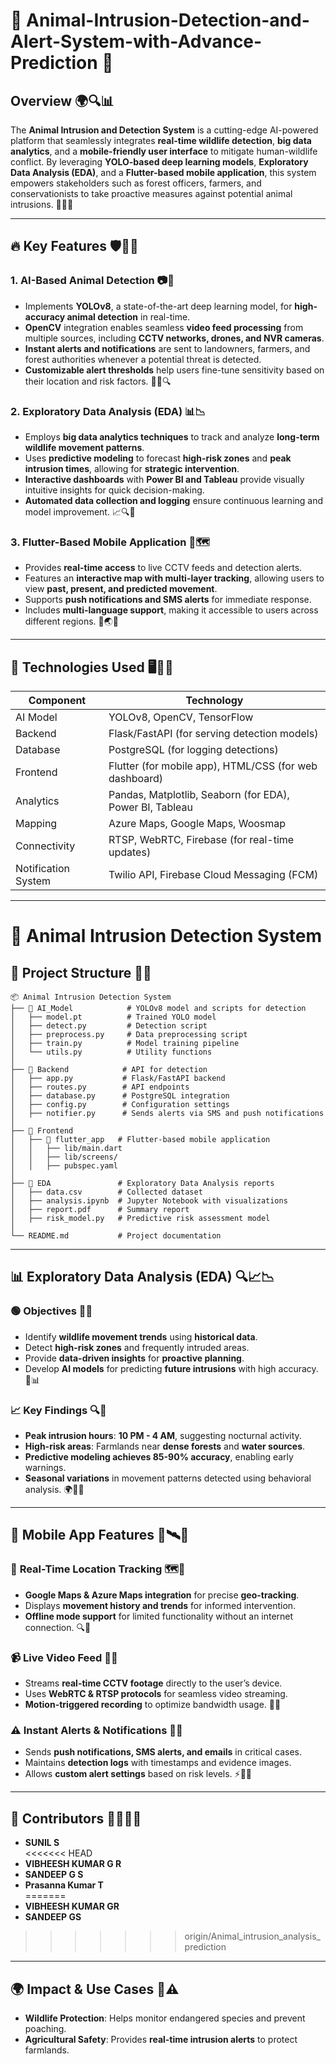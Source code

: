 # 🦁 Animal-Intrusion-Detection-and-Alert-System-with-Advance-Prediction 📡

## Overview 🌍🔍📊
The **Animal Intrusion and Detection System** is a cutting-edge AI-powered platform that seamlessly integrates **real-time wildlife detection**, **big data analytics**, and a **mobile-friendly user interface** to mitigate human-wildlife conflict. By leveraging **YOLO-based deep learning models**, **Exploratory Data Analysis (EDA)**, and a **Flutter-based mobile application**, this system empowers stakeholders such as forest officers, farmers, and conservationists to take proactive measures against potential animal intrusions. 🦉📡📢

---

## 🔥 Key Features 🛡️📢🦊
### 1. **AI-Based Animal Detection** 📷🎯
- Implements **YOLOv8**, a state-of-the-art deep learning model, for **high-accuracy animal detection** in real-time.
- **OpenCV** integration enables seamless **video feed processing** from multiple sources, including **CCTV networks, drones, and NVR cameras**.
- **Instant alerts and notifications** are sent to landowners, farmers, and forest authorities whenever a potential threat is detected.
- **Customizable alert thresholds** help users fine-tune sensitivity based on their location and risk factors. 🚨🔬🔍

### 2. **Exploratory Data Analysis (EDA)** 📊📉
- Employs **big data analytics techniques** to track and analyze **long-term wildlife movement patterns**.
- Uses **predictive modeling** to forecast **high-risk zones** and **peak intrusion times**, allowing for **strategic intervention**.
- **Interactive dashboards** with **Power BI and Tableau** provide visually intuitive insights for quick decision-making.
- **Automated data collection and logging** ensure continuous learning and model improvement. 📈🔍🦓

### 3. **Flutter-Based Mobile Application** 📱🗺️
- Provides **real-time access** to live CCTV feeds and detection alerts.
- Features an **interactive map with multi-layer tracking**, allowing users to view **past, present, and predicted movement**.
- Supports **push notifications and SMS alerts** for immediate response.
- Includes **multi-language support**, making it accessible to users across different regions. 🔔🌏📢

---

## 📌 Technologies Used 🖥️🔗📡
| Component | Technology |
|-----------|------------|
| AI Model  | YOLOv8, OpenCV, TensorFlow |
| Backend   | Flask/FastAPI (for serving detection models) |
| Database  | PostgreSQL (for logging detections) |
| Frontend  | Flutter (for mobile app), HTML/CSS (for web dashboard) |
| Analytics | Pandas, Matplotlib, Seaborn (for EDA), Power BI, Tableau |
| Mapping   | Azure Maps, Google Maps, Woosmap |
| Connectivity | RTSP, WebRTC, Firebase (for real-time updates) |
| Notification System | Twilio API, Firebase Cloud Messaging (FCM) |

---

# 🦓 Animal Intrusion Detection System

## 📂 Project Structure 📁📑
```
📦 Animal Intrusion Detection System
├── 📂 AI_Model            # YOLOv8 model and scripts for detection
│   ├── model.pt          # Trained YOLO model
│   ├── detect.py         # Detection script
│   ├── preprocess.py     # Data preprocessing script
│   ├── train.py          # Model training pipeline
│   └── utils.py          # Utility functions
│
├── 📂 Backend            # API for detection
│   ├── app.py           # Flask/FastAPI backend
│   ├── routes.py        # API endpoints
│   ├── database.py      # PostgreSQL integration
│   ├── config.py        # Configuration settings
│   ├── notifier.py      # Sends alerts via SMS and push notifications
│
├── 📂 Frontend
│   ├── 📂 flutter_app   # Flutter-based mobile application
│   │   ├── lib/main.dart
│   │   ├── lib/screens/
│   │   ├── pubspec.yaml
│
├── 📂 EDA               # Exploratory Data Analysis reports
│   ├── data.csv        # Collected dataset
│   ├── analysis.ipynb  # Jupyter Notebook with visualizations
│   ├── report.pdf      # Summary report
│   ├── risk_model.py   # Predictive risk assessment model
│
└── README.md           # Project documentation
```

---

## 📊 Exploratory Data Analysis (EDA) 🔍📈📉
### 🟢 Objectives 📝🔬
- Identify **wildlife movement trends** using **historical data**.
- Detect **high-risk zones** and frequently intruded areas.
- Provide **data-driven insights** for **proactive planning**.
- Develop **AI models** for predicting **future intrusions** with high accuracy. 📏📊

### 📈 Key Findings 🔍📡
- **Peak intrusion hours**: **10 PM - 4 AM**, suggesting nocturnal activity.
- **High-risk areas**: Farmlands near **dense forests** and **water sources**.
- **Predictive modeling achieves 85-90% accuracy**, enabling early warnings.
- **Seasonal variations** in movement patterns detected using behavioral analysis. 🌍🌲📡

---

## 📱 Mobile App Features 📲🛰️🦜
### 🔴 **Real-Time Location Tracking** 🗺️📡
- **Google Maps & Azure Maps integration** for precise **geo-tracking**.
- Displays **movement history and trends** for informed intervention.
- **Offline mode support** for limited functionality without an internet connection. 🔍🦔

### 📹 **Live Video Feed** 🎥🔎
- Streams **real-time CCTV footage** directly to the user’s device.
- Uses **WebRTC & RTSP protocols** for seamless video streaming.
- **Motion-triggered recording** to optimize bandwidth usage. 🌿📡

### ⚠️ **Instant Alerts & Notifications** 📲🚨
- Sends **push notifications, SMS alerts, and emails** in critical cases.
- Maintains **detection logs** with timestamps and evidence images.
- Allows **custom alert settings** based on risk levels. ⚡📢📡

---


## 🤝 Contributors 👨‍💻👩‍💻
- **SUNIL S**  
<<<<<<< HEAD
- **VIBHEESH KUMAR G R**  
- **SANDEEP G S**  
- **Prasanna Kumar T**  
=======
- **VIBHEESH KUMAR GR**  
- **SANDEEP GS**  
>>>>>>> origin/Animal_intrusion_analysis_prediction

---

## 🌍 Impact & Use Cases 🦓⚠️
- **Wildlife Protection**: Helps monitor endangered species and prevent poaching.
- **Agricultural Safety**: Provides **real-time intrusion alerts** to protect farmlands.



